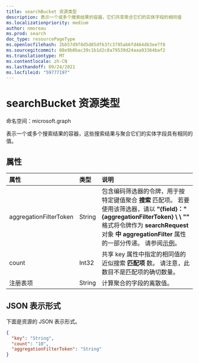 ```yaml
---
title: searchBucket 资源类型
description: 表示一个或多个搜索结果的容器，它们共享聚合它们的实体字段的相同值
ms.localizationpriority: medium
author: nmoreau
ms.prod: search
doc_type: resourcePageType
ms.openlocfilehash: 2bb57d9f8d5d85df637c3795ab6fd464db3ee7f8
ms.sourcegitcommit: 08e9b0bac39c1b1d2c8a79539d24aaa93364baf2
ms.translationtype: MT
ms.contentlocale: zh-CN
ms.lasthandoff: 09/24/2021
ms.locfileid: "59777197"
---
```

# <a name="searchbucket-resource-type"></a>searchBucket 资源类型

命名空间：microsoft.graph

表示一个或多个搜索结果的容器，这些搜索结果与聚合它们的实体字段具有相同的值。 

## <a name="properties"></a>属性

| 属性     | 类型        | 说明 |
|:-------------|:------------|:------------|
|aggregationFilterToken|String| 包含编码筛选器的令牌，用于按特定键值聚合 **搜索** 匹配项。 若要使用该筛选器，请以 **"{field}："{aggregationFilterToken} \\ \\ ""** 格式将令牌作为 **searchRequest** 对象 **中 aggregationFilter** 属性的一部分传递。 请参阅[示例](/graph/search-concept-aggregation#example-2-apply-an-aggregation-filter-based-on-a-previous-request)。|
|count|Int32| 共享 key 属性中指定的相同值的近似搜索 **匹配项** 数。 请注意，此数目不是匹配项的确切数量。|
|注册表项|String| 计算聚合的字段的离散值。|

## <a name="json-representation"></a>JSON 表示形式

下面是资源的 JSON 表示形式。

<!-- {
  "blockType": "resource",
  "optionalProperties": [

  ],
  "@odata.type": "microsoft.graph.searchBucket",
  "baseType": null
}-->

```json
{
  "key": "String",
  "count": "10",  
  "aggregationFilterToken": "String"
}
```
